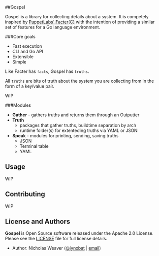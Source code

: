 ##Gospel

Gospel is a library for collecting details about a system. It is competely inspired by [PuppetLabs' Facter(C)](https://github.com/puppetlabs/facter) with the intention of providing a similar set of features for a Go language environment.

###Core goals

* Fast execution
* CLI and Go API
* Extensible
* Simple

Like Facter has `facts`, Gospel has `truths`.

All `truths` are bits of truth about the system you are collecting from in the form of a key/value pair.


WIP

###Modules

* **Gather** - gathers truths and returns them through an Outputter
* **Truth**
  * packages that gather truths, buildtime separation by arch
  * runtime folder(s) for extenteding truths via YAML or JSON
* **Speak** - modules for printing, sending, saving truths
  * JSON
  * Terminal table
  * YAML

## Usage

WIP

## Contributing

WIP

## License and Authors

**Gospel** is Open Source software released under the Apache 2.0 License. Please see the [LICENSE](LICENSE) file for full license details.

* Author: Nicholas Weaver ([@lynxbat](http://github.com/lynxbat) | [email](lynxbat@gmail.com))
